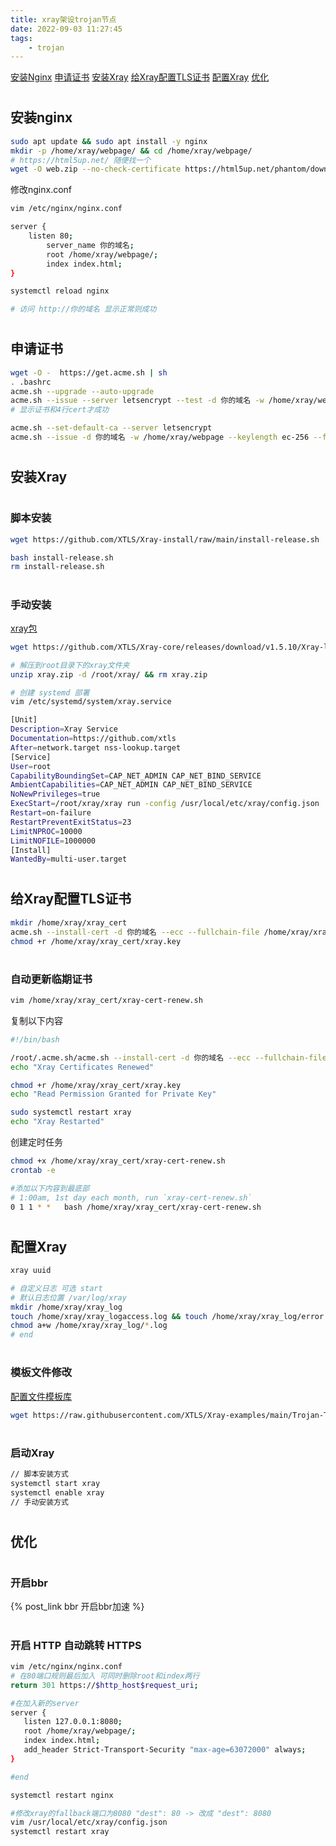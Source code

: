 ```yaml
---
title: xray架设trojan节点
date: 2022-09-03 11:27:45
tags:
	- trojan
---
```



[安装Nginx](#nginx)
[申请证书](#tls)
[安装Xray](#install)
[给Xray配置TLS证书](#usetls)
[配置Xray](#configurate)
[优化](#optimization)

# <h2 id="nginx">安装nginx</h2>

``` bash
sudo apt update && sudo apt install -y nginx
mkdir -p /home/xray/webpage/ && cd /home/xray/webpage/
# https://html5up.net/ 随便找一个
wget -O web.zip --no-check-certificate https://html5up.net/phantom/download && unzip web.zip && rm web.zip
```

修改nginx.conf

``` bash
vim /etc/nginx/nginx.conf

server {
    listen 80;
		server_name 你的域名;
		root /home/xray/webpage/;
		index index.html;
}

systemctl reload nginx

# 访问 http://你的域名 显示正常则成功
```

# <h2 id="tls">申请证书</h2>

``` bash
wget -O -  https://get.acme.sh | sh
. .bashrc
acme.sh --upgrade --auto-upgrade
acme.sh --issue --server letsencrypt --test -d 你的域名 -w /home/xray/webpage --keylength ec-256
# 显示证书和4行cert才成功

acme.sh --set-default-ca --server letsencrypt
acme.sh --issue -d 你的域名 -w /home/xray/webpage --keylength ec-256 --force

```

# <h2 id="install">安装Xray</h2>

# <h3>脚本安装</h3>
``` bash
wget https://github.com/XTLS/Xray-install/raw/main/install-release.sh

bash install-release.sh
rm install-release.sh

```

# <h3>手动安装</h3>

[xray包](https://p4gefau1t.github.io/trojan-go/basic/full-config/)

``` bash
wget https://github.com/XTLS/Xray-core/releases/download/v1.5.10/Xray-linux-64.zip -O xray.zip

# 解压到root目录下的xray文件夹 
unzip xray.zip -d /root/xray/ && rm xray.zip

# 创建 systemd 部署
vim /etc/systemd/system/xray.service

[Unit]
Description=Xray Service
Documentation=https://github.com/xtls
After=network.target nss-lookup.target
[Service]
User=root
CapabilityBoundingSet=CAP_NET_ADMIN CAP_NET_BIND_SERVICE
AmbientCapabilities=CAP_NET_ADMIN CAP_NET_BIND_SERVICE
NoNewPrivileges=true
ExecStart=/root/xray/xray run -config /usr/local/etc/xray/config.json
Restart=on-failure
RestartPreventExitStatus=23
LimitNPROC=10000
LimitNOFILE=1000000
[Install]
WantedBy=multi-user.target

```

# <h2 id="usetls">给Xray配置TLS证书</h2>

``` bash
mkdir /home/xray/xray_cert
acme.sh --install-cert -d 你的域名 --ecc --fullchain-file /home/xray/xray_cert/xray.crt --key-file /home/xray/xray_cert/xray.key
chmod +r /home/xray/xray_cert/xray.key
```

# <h3>自动更新临期证书</h3>


``` bash
vim /home/xray/xray_cert/xray-cert-renew.sh
```
复制以下内容
``` bash
#!/bin/bash

/root/.acme.sh/acme.sh --install-cert -d 你的域名 --ecc --fullchain-file /home/xray/xray_cert/xray.crt --key-file /home/xray/xray_cert/xray.key
echo "Xray Certificates Renewed"

chmod +r /home/xray/xray_cert/xray.key
echo "Read Permission Granted for Private Key"

sudo systemctl restart xray
echo "Xray Restarted"
```

创建定时任务

``` bash
chmod +x /home/xray/xray_cert/xray-cert-renew.sh
crontab -e

#添加以下内容到最底部
# 1:00am, 1st day each month, run `xray-cert-renew.sh`
0 1 1 * *   bash /home/xray/xray_cert/xray-cert-renew.sh
```

# <h2 id="configurate">配置Xray</h2>

``` bash
xray uuid

# 自定义日志 可选 start
# 默认日志位置 /var/log/xray
mkdir /home/xray/xray_log
touch /home/xray/xray_logaccess.log && touch /home/xray/xray_log/error.log
chmod a+w /home/xray/xray_log/*.log
# end
```

# <h3>模板文件修改</h3>
[配置文件模板库](#https://github.com/XTLS/Xray-examples)
``` bash
wget https://raw.githubusercontent.com/XTLS/Xray-examples/main/Trojan-TCP-XTLS/config_server.json -O /usr/local/etc/xray/config.json

```
# <h3>启动Xray</h3>

``` bash
// 脚本安装方式
systemctl start xray
systemctl enable xray
// 手动安装方式

```

# <h2 id="optimization">优化</h2>

# <h3>开启bbr</h3>
{% post_link bbr 开启bbr加速 %}

# <h3>开启 HTTP 自动跳转 HTTPS</h3>

``` bash
vim /etc/nginx/nginx.conf
# 在80端口规则最后加入 可同时删除root和index两行
return 301 https://$http_host$request_uri;

#在加入新的server
server {
   listen 127.0.0.1:8080;
   root /home/xray/webpage/;
   index index.html;
   add_header Strict-Transport-Security "max-age=63072000" always;
}

#end

systemctl restart nginx

#修改xray的fallback端口为8080 "dest": 80 -> 改成 "dest": 8080
vim /usr/local/etc/xray/config.json
systemctl restart xray
```